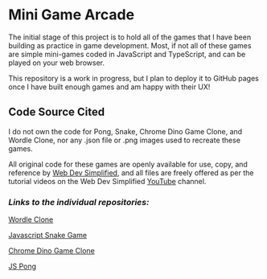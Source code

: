 # Mini Game Arcade

The initial stage of this project is to hold all of the games that I have been building as practice in game development. Most, if not all of these games are simple mini-games coded in JavaScript and TypeScript, and can be played on your web browser.

This repository is a work in progress, but I plan to deploy it to GitHub pages once I have built enough games and am happy with their UX!

## Code Source Cited

I do not own the code for Pong, Snake, Chrome Dino Game Clone, and Wordle Clone, nor any .json file or .png images used to recreate these games.

All original code for these games are openly available for use, copy, and reference by [Web Dev Simplified](https://github.com/WebDevSimplified), and all files are freely offered as per the tutorial videos on the Web Dev Simplified [YouTube](https://www.youtube.com/@WebDevSimplified) channel.

### _Links to the individual repositories:_

[Wordle Clone](https://github.com/WebDevSimplified/wordle-clone)

[Javascript Snake Game](https://github.com/WebDevSimplified/Javascript-Snake-Game)

[Chrome Dino Game Clone](https://github.com/WebDevSimplified/chrome-dino-game-clone)

[JS Pong](https://github.com/WebDevSimplified/js-pong)
